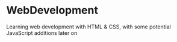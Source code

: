 # WebDevelopment

Learning web development with HTML & CSS, with some potential JavaScript additions later on
